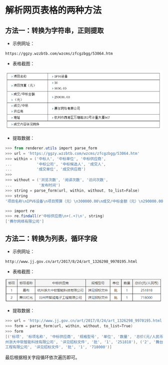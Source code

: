 # 解析网页表格的两种方法

## 方法一：转换为字符串，正则提取

- 示例网址：

```
https://ggzy.wzzbtb.com/wzcms/zfcgzbgg/53064.htm
```

- 表格截图：

![](imgs/1.png)

- 提取数据：

```powershell
>>> from renderer.utils import parse_form
>>> url = 'https://ggzy.wzzbtb.com/wzcms/zfcgzbgg/53064.htm'
>>> within = ('中标人', '中标单位', '中标供应商',
...           '中标公司', '中标候选人', '成交人',
...           '成交单位', '成交供应商')
>>>
>>> without = ('浏览次数', '阅读次数', '访问次数',
...            '发布时间')
>>> string = parse_form(url, within, without, to_list=False)
>>> string
'项目名称\nIPV6设备\n项目预算（元）\n300000.00\n成交/中标金额（元）\n290000.00\n成交/中标供应商\n赛尔网络有限公司\n地址\n杭州市西湖区万塘路252号计量大厦907\n成交内容详见附件\n'
```

```powershell
>>> import re
>>> re.findall(r'中标供应商\n+(.+)\n', string)
['赛尔网络有限公司']
```

## 方法二：转换为列表，循环字段

- 示例网址：

```
http://www.jj.gov.cn/art/2017/8/24/art_1326298_9970195.html
```

- 表格截图：

![](imgs/2.png)

- 提取数据：

```powershell
>>> url = 'http://www.jj.gov.cn/art/2017/8/24/art_1326298_9970195.html'
>>> form = parse_form(url, within, without, to_list=True)
>>> form
[('标项', '标项名称', '中标供应商', '规格型号', '单位', '数量', '总价(元/人民币)'), ('1', '幕布', '杭
州浙大中软智能科技有限公司', '详见招标文件', '批', '1', '251818'), ('2', '舞台灯光', '台州市智诚电子 
工程有限公司', '详见招标文件', '批', '1', '718000')]
```

最后根据相关字段循环依次遍历即可。
